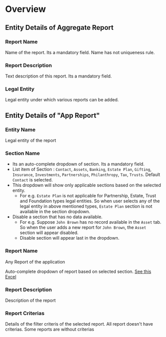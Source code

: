 # Overview



## Entity Details of Aggregate Report

### Report Name

Name of the report.  Its a mandatory field. Name has not uniqueness rule.

### Report Description

Text description of this report. Its a mandatory field.

### Legal Entity

Legal entity under which various reports can be added.



## Entity Details of "App Report"

### Entity Name

Legal entity of the report

### Section Name

- Its an auto-complete dropdown of section. Its a mandatory field.
- List item of Section : `Contact`, `Assets`, `Banking`, `Estate Plan`, `Gifting`,  `Insurance`, `Investments`, `Partnerships`, `Philanthropy`, `Tax`, `Trusts`. Default `Contact` is selected.
- This dropdown will show only applicable sections based on the selected entity.
  - For e.g. `Estate Plan` is not applicable for Partnership, Estate, Trust and Foundation types legal entities. So when user selects any of the legal entity in above mentioned types, `Estate Plan` section is not available in the section dropdown.
- Disable a section that has no data available.
  - For e.g. Suppose `John Brown` has no record available in the `Asset` tab. So when the user adds a new report for `John Brown`, the `Asset` section will appear disabled.
  - Disable section will appear last in the dropdown.

### Report Name

Any Report of the application

Auto-complete dropdown of report based on selected section. [See this Excel](https://docs.google.com/spreadsheets/d/1T80QIj4HPODOpp7AsgPrV6WTxHc0-k53yi_9useontM/edit#gid=0)

### Report Description

Description of the report

### Report Criterias

Details of the filter criteris of the selected report. All report doesn't have criterias. Some reports are without criterias



